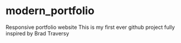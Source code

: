 # modern_portfolio
Responsive portfolio website
This is my first ever github project fully inspired by Brad Traversy
